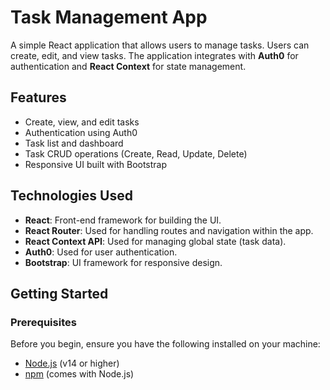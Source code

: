 # Task Management App

A simple React application that allows users to manage tasks. Users can create, edit, and view tasks. The application integrates with **Auth0** for authentication and **React Context** for state management.

## Features

- Create, view, and edit tasks
- Authentication using Auth0
- Task list and dashboard
- Task CRUD operations (Create, Read, Update, Delete)
- Responsive UI built with Bootstrap

## Technologies Used

- **React**: Front-end framework for building the UI.
- **React Router**: Used for handling routes and navigation within the app.
- **React Context API**: Used for managing global state (task data).
- **Auth0**: Used for user authentication.
- **Bootstrap**: UI framework for responsive design.

## Getting Started

### Prerequisites

Before you begin, ensure you have the following installed on your machine:

- [Node.js](https://nodejs.org/) (v14 or higher)
- [npm](https://www.npmjs.com/) (comes with Node.js)


